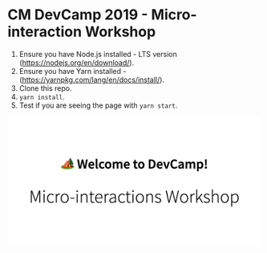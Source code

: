 # CM DevCamp 2019 - Micro-interaction Workshop

1. Ensure you have Node.js installed - LTS version (https://nodejs.org/en/download/).
2. Ensure you have Yarn installed - (https://yarnpkg.com/lang/en/docs/install/).
3. Clone this repo.
4. `yarn install`.
5. Test if you are seeing the page with `yarn start`.

![Preview](https://raw.githubusercontent.com/iamryanyu/cm-devcamp-2019-micro-interaction-workshop/master/public/workshop-preview.png)
